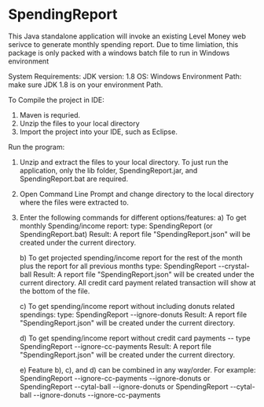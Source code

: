 # SpendingReport

This Java standalone application will invoke an existing Level Money web serivce to generate monthly spending report. Due to time limiation, this package is only packed with a windows batch file to run in Windows environment

System Requirements:
JDK version: 1.8
OS: Windows
Environment Path: make sure JDK 1.8 is on your environment Path.

To Compile the project in IDE:
1. Maven is requried.
2. Unzip the files to your local directory
3. Import the project into your IDE, such as Eclipse.

Run the program: 
1. Unzip and extract the files to your local directory. To just run the application, only the lib folder, SpendingReport.jar, and SpendingReport.bat are required.
2. Open Command Line Prompt and change directory to the local directory where the files were extracted to.
3. Enter the following commands for different options/features:
	a) To get monthly Spending/income report: 
		type: SpendingReport (or SpendingReport.bat)
		Result: A report file "SpendingReport.json" will be created under the current directory.
		
	b) To get projected spending/income report for the rest of the month plus the report for all previous months
		type: SpendingReport --crystal-ball
		Result: A report file "SpendingReport.json" will be created under the current directory. All credit card payment related transaction will show at the bottom of the file.
		
	c) To get spending/income report without including donuts related spendings:
		type: SpendingReport --ignore-donuts
		Result: A report file "SpendingReport.json" will be created under the current directory.
		
	d) To get spending/income report without credit card payments
		-- type SpendingReport --ignore-cc-payments
		Result: A report file "SpendingReport.json" will be created under the current directory.
	
	e) Feature b), c), and d) can be combined in any way/order. For example: 
		SpendingReport --ignore-cc-payments --ignore-donuts or 
		SpendingReport --cytal-ball --ignore-donuts or 
		SpendingReport --cytal-ball --ignore-donuts --ignore-cc-payments
